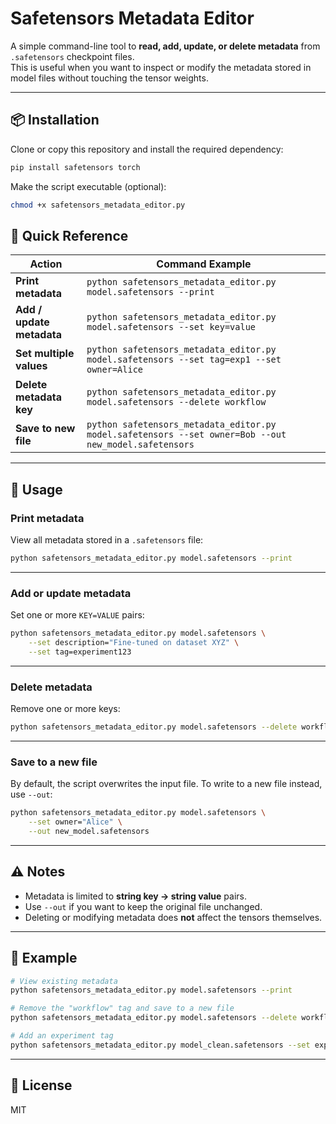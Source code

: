 # Safetensors Metadata Editor

A simple command-line tool to **read, add, update, or delete metadata** from `.safetensors` checkpoint files.  
This is useful when you want to inspect or modify the metadata stored in model files without touching the tensor weights.

---

## 📦 Installation

Clone or copy this repository and install the required dependency:

```bash
pip install safetensors torch
```

Make the script executable (optional):

```bash
chmod +x safetensors_metadata_editor.py
```

## 📖 Quick Reference

| Action                     | Command Example |
|-----------------------------|-----------------|
| **Print metadata**          | `python safetensors_metadata_editor.py model.safetensors --print` |
| **Add / update metadata**   | `python safetensors_metadata_editor.py model.safetensors --set key=value` |
| **Set multiple values**     | `python safetensors_metadata_editor.py model.safetensors --set tag=exp1 --set owner=Alice` |
| **Delete metadata key**     | `python safetensors_metadata_editor.py model.safetensors --delete workflow` |
| **Save to new file**        | `python safetensors_metadata_editor.py model.safetensors --set owner=Bob --out new_model.safetensors` |

---

## 🚀 Usage

### Print metadata

View all metadata stored in a `.safetensors` file:

```bash
python safetensors_metadata_editor.py model.safetensors --print
```

---

### Add or update metadata

Set one or more `KEY=VALUE` pairs:

```bash
python safetensors_metadata_editor.py model.safetensors \
    --set description="Fine-tuned on dataset XYZ" \
    --set tag=experiment123
```

---

### Delete metadata

Remove one or more keys:

```bash
python safetensors_metadata_editor.py model.safetensors --delete workflow
```

---

### Save to a new file

By default, the script overwrites the input file. To write to a new file instead, use `--out`:

```bash
python safetensors_metadata_editor.py model.safetensors \
    --set owner="Alice" \
    --out new_model.safetensors
```

---

## ⚠️ Notes

* Metadata is limited to **string key → string value** pairs.
* Use `--out` if you want to keep the original file unchanged.
* Deleting or modifying metadata does **not** affect the tensors themselves.

---

## 📖 Example

```bash
# View existing metadata
python safetensors_metadata_editor.py model.safetensors --print

# Remove the "workflow" tag and save to a new file
python safetensors_metadata_editor.py model.safetensors --delete workflow --out model_clean.safetensors

# Add an experiment tag
python safetensors_metadata_editor.py model_clean.safetensors --set experiment="run_42"
```

---

## 🔑 License

MIT

